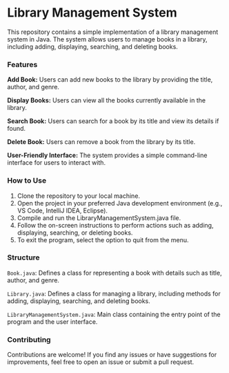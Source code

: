 
# Library Management System

This repository contains a simple implementation of a library management system in Java. The system allows users to manage books in a library, including adding, displaying, searching, and deleting books.

### Features

**Add Book:** Users can add new books to the library by providing the title, author, and genre. 

**Display Books:** Users can view all the books currently available in the library.

**Search Book:** Users can search for a book by its title and view its details if found.

**Delete Book:** Users can remove a book from the library by its title.

**User-Friendly Interface:** The system provides a simple command-line interface for users to interact with.

### How to Use

1. Clone the repository to your local machine.
2. Open the project in your preferred Java development environment (e.g., VS Code, IntelliJ IDEA, Eclipse).
3. Compile and run the LibraryManagementSystem.java file.
4. Follow the on-screen instructions to perform actions such as adding, displaying, searching, or deleting books.
5. To exit the program, select the option to quit from the menu.

### Structure

`Book.java`: Defines a class for representing a book with details such as title, author, and genre.

`Library.java`: Defines a class for managing a library, including methods for adding, displaying, searching, and deleting books.

`LibraryManagementSystem.java`: Main class containing the entry point of the program and the user interface.

### Contributing

Contributions are welcome! If you find any issues or have suggestions for improvements, feel free to open an issue or submit a pull request.

